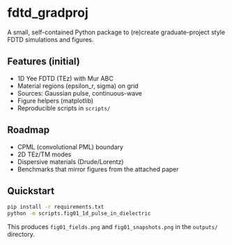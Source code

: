 # fdtd_gradproj

A small, self-contained Python package to (re)create graduate-project style FDTD simulations and figures.

## Features (initial)
- 1D Yee FDTD (TEz) with Mur ABC
- Material regions (epsilon_r, sigma) on grid
- Sources: Gaussian pulse, continuous-wave
- Figure helpers (matplotlib)
- Reproducible scripts in `scripts/`

## Roadmap
- CPML (convolutional PML) boundary
- 2D TEz/TM modes
- Dispersive materials (Drude/Lorentz)
- Benchmarks that mirror figures from the attached paper

## Quickstart
```bash
pip install -r requirements.txt
python -m scripts.fig01_1d_pulse_in_dielectric
```
This produces `fig01_fields.png` and `fig01_snapshots.png` in the `outputs/` directory.

